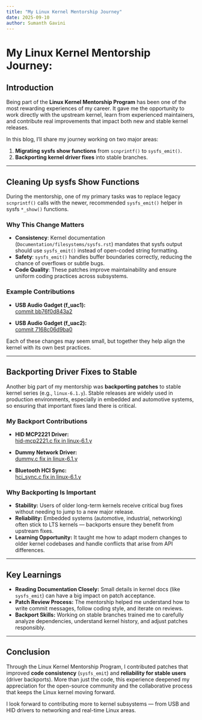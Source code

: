 ```yaml
---
title: "My Linux Kernel Mentorship Journey"
date: 2025-09-10
author: Sumanth Gavini
---
```


# My Linux Kernel Mentorship Journey:

## Introduction  

Being part of the **Linux Kernel Mentorship Program** has been one of the most rewarding experiences of my career. It gave me the opportunity to work directly with the upstream kernel, learn from experienced maintainers, and contribute real improvements that impact both new and stable kernel releases.  

In this blog, I’ll share my journey working on two major areas:  
1. **Migrating sysfs show functions** from `scnprintf()` to `sysfs_emit()`.  
2. **Backporting kernel driver fixes** into stable branches.  

---

## Cleaning Up sysfs Show Functions  

During the mentorship, one of my primary tasks was to replace legacy `scnprintf()` calls with the newer, recommended `sysfs_emit()` helper in sysfs `*_show()` functions.  

### Why This Change Matters  

- **Consistency**: Kernel documentation (`Documentation/filesystems/sysfs.rst`) mandates that sysfs output should use `sysfs_emit()` instead of open-coded string formatting.  
- **Safety**: `sysfs_emit()` handles buffer boundaries correctly, reducing the chance of overflows or subtle bugs.  
- **Code Quality**: These patches improve maintainability and ensure uniform coding practices across subsystems.  

### Example Contributions  

- **USB Audio Gadget (f_uac1):**  
  [commit bb76f0d843a2](https://github.com/torvalds/linux/commit/bb76f0d843a26d11bed5df2793b492ca414de0a4)  

- **USB Audio Gadget (f_uac2):**  
  [commit 7168c06d9ba0](https://github.com/torvalds/linux/commit/7168c06d9ba0932466272ac8bfbdd793a4fab636)  

Each of these changes may seem small, but together they help align the kernel with its own best practices.  

---

## Backporting Driver Fixes to Stable  

Another big part of my mentorship was **backporting patches** to stable kernel series (e.g., `linux-6.1.y`). Stable releases are widely used in production environments, especially in embedded and automotive systems, so ensuring that important fixes land there is critical.  

### My Backport Contributions  

- **HID MCP2221 Driver:**  
  [hid-mcp2221.c fix in linux-6.1.y](https://git.kernel.org/pub/scm/linux/kernel/git/stable/linux.git/commit/drivers/hid/hid-mcp2221.c?h=linux-6.1.y&id=0499d5d579d4e552f5c67d74e56b150de31369d5)  

- **Dummy Network Driver:**  
  [dummy.c fix in linux-6.1.y](https://git.kernel.org/pub/scm/linux/kernel/git/stable/linux.git/commit/drivers/net/dummy.c?h=linux-6.1.y&id=30c8ec6997edf393e6cba83e4753607d490751d8)  

- **Bluetooth HCI Sync:**  
  [hci_sync.c fix in linux-6.1.y](https://git.kernel.org/pub/scm/linux/kernel/git/stable/linux.git/commit/net/bluetooth/hci_sync.c?h=linux-6.1.y&id=cd55c13bbb3d093ae601aa97e588ed4c1390ebb1)  

### Why Backporting Is Important  

- **Stability:** Users of older long-term kernels receive critical bug fixes without needing to jump to a new major release.  
- **Reliability:** Embedded systems (automotive, industrial, networking) often stick to LTS kernels — backports ensure they benefit from upstream fixes.  
- **Learning Opportunity:** It taught me how to adapt modern changes to older kernel codebases and handle conflicts that arise from API differences.  

---

## Key Learnings  

- **Reading Documentation Closely:** Small details in kernel docs (like `sysfs_emit`) can have a big impact on patch acceptance.  
- **Patch Review Process:** The mentorship helped me understand how to write commit messages, follow coding style, and iterate on reviews.  
- **Backport Skills:** Working on stable branches trained me to carefully analyze dependencies, understand kernel history, and adjust patches responsibly.  

---

## Conclusion  

Through the Linux Kernel Mentorship Program, I contributed patches that improved **code consistency** (`sysfs_emit`) and **reliability for stable users** (driver backports). More than just the code, this experience deepened my appreciation for the open-source community and the collaborative process that keeps the Linux kernel moving forward.  

I look forward to contributing more to kernel subsystems — from USB and HID drivers to networking and real-time Linux areas.  
